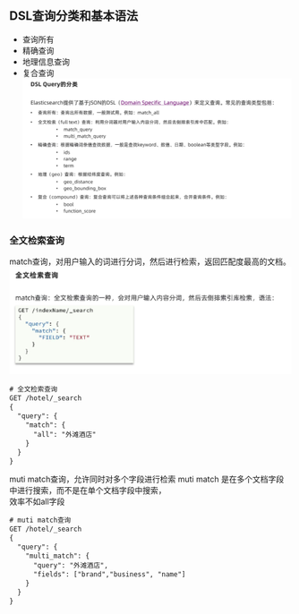 ## DSL查询分类和基本语法
- 查询所有
- 精确查询
- 地理信息查询
- 复合查询
![](../images/part2/elasticsearch-02-01.png)


### 全文检索查询
match查询，对用户输入的词进行分词，然后进行检索，返回匹配度最高的文档。
![](../images/part2/elasticsearch-02-02.png)
```kibana
# 全文检索查询
GET /hotel/_search
{
  "query": {
    "match": {
      "all": "外滩酒店"
    }
  }
}
```
muti match查询，允许同时对多个字段进行检索
muti match 是在多个文档字段中进行搜索，而不是在单个文档字段中搜索，  
效率不如all字段

```kibana
# muti match查询
GET /hotel/_search
{
  "query": {
    "multi_match": {
      "query": "外滩酒店",
      "fields": ["brand","business", "name"]
    }
  }
}
```